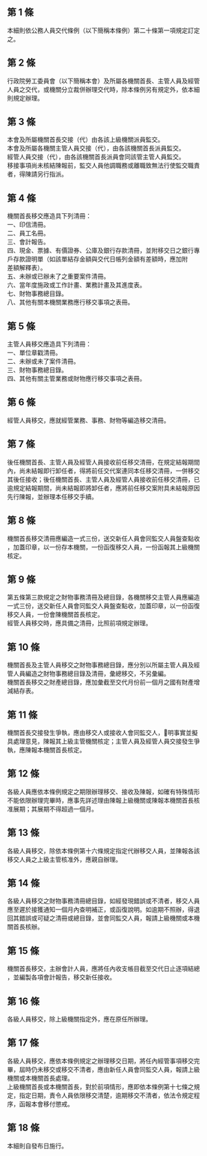 第 1 條
-------
本細則依公務人員交代條例（以下簡稱本條例）第二十條第一項規定訂定  
之。

第 2 條
-------
行政院勞工委員會（以下簡稱本會）及所屬各機關首長、主管人員及經管  
人員之交代，或機關分立裁併辦理交代時，除本條例另有規定外，依本細  
則規定辦理。

第 3 條
-------
本會及所屬機關首長交接（代）由各該上級機關派員監交。  
本會及所屬各機關主管人員交接（代），由各該機關首長派員監交。  
經管人員交接（代），由各該機關首長派員會同該管主管人員監交。  
移接事項尚未核結陳報前，監交人員他調職務或離職致無法行使監交職責  
者，得陳請另行指派。

第 4 條
-------
機關首長移交應造具下列清冊：  
一、印信清冊。  
二、員工名冊。  
三、會計報告。  
四、現金、票據、有價證券、公庫及銀行存款清冊，並附移交日之銀行專  
    戶存款證明單（如該單結存金額與交代日帳列金額有差額時，應加附  
    差額解釋表）。  
五、未辦或已辦未了之重要案件清冊。  
六、當年度施政或工作計畫、業務計畫及其進度表。  
七、財物事務總目錄。  
八、其他有關本機關業務應行移交事項之表冊。

第 5 條
-------
主管人員移交應造具下列清冊：  
一、單位章戳清冊。  
二、未辦或未了案件清冊。  
三、財物事務總目錄。  
四、其他有關主管業務或財物應行移交事項之表冊。

第 6 條
-------
經管人員移交，應就經管業務、事務、財物等編造移交清冊。

第 7 條
-------
後任機關首長、主管人員及經管人員接收前任移交清冊，在規定結報期間  
內，尚未結報即行卸任者，得將前任交代案連同本任移交清冊，一併移交  
其後任接收；後任機關首長、主管人員及經管人員接收前任移交清冊，已  
逾規定結報期間，尚未結報即將卸任者，應將前任移交案附具未結報原因  
先行陳報，並辦理本任移交手續。

第 8 條
-------
機關首長移交清冊應編造一式三份，送交新任人員會同監交人員盤查點收  
，加蓋印章，以一份存本機關，一份函復移交人員，一份函報其上級機關  
核定。

第 9 條
-------
第五條第三款規定之財物事務清冊及總目錄，各機關移交主管人員應編造  
一式三份，送交新任人員會同監交人員盤查點收，加蓋印章，以一份函復  
移交人員，一份會陳機關首長核定。  
經管人員移交時，應具備之清冊，比照前項規定辦理。

第 10 條
--------
機關首長及主管人員移交之財物事務總目錄，應分別以所屬主管人員及經  
管人員編造之財物事務總目錄及清冊，彙總移交，不另彙編。  
機關首長移交之財產總目錄，應加彙截至交代月份前一個月之國有財產增  
減結存表。

第 11 條
--------
機關首長交接發生爭執，應由移交人或接收人會同監交人，明事實並擬  
具處理意見，陳報其上級主管機關核定；主管人員及經管人員交接發生爭  
執，應陳報本機關首長核定。

第 12 條
--------
各級人員應依本條例規定之期限辦理移交、接收及陳報，如確有特殊情形  
不能依限辦理完畢時，應事先詳述理由陳報上級機關或陳報本機關首長核  
准展期；其展期不得超過一個月。

第 13 條
--------
各級人員移交，除依本條例第十六條規定指定代辦移交人員，並陳報各該  
移交人員之上級主管核准外，應親自辦理。

第 14 條
--------
各級人員移交之財物事務清冊總目錄，如經發現錯誤或不清者，移交人員  
應至遲於接獲通知一個月內查明補正，或函復說明。如逾期不照辦，得退  
回其錯誤或可疑之清冊或總目錄，並會同監交人員，報請上級機關或本機  
關首長核辦。

第 15 條
--------
機關首長移交，主辦會計人員，應將任內收支帳目截至交代日止逐項結總  
，並編製各項會計報告，移交新任接收。

第 16 條
--------
各級人員移交，除上級機關指定外，應在原任所辦理。

第 17 條
--------
各級人員移交，應依本條例規定之辦理移交日期，將任內經管事項移交完  
畢，屆時仍未移交或移交不清者，應由新任人員會同監交人員，報請上級  
機關或本機關首長處理。  
上級機關首長或本機關首長，對於前項情形，應即依本條例第十七條之規  
定，指定日期，責令人員依限移交清楚，逾期移交不清者，依法令規定程  
序，函報本會移付懲戒。

第 18 條
--------
本細則自發布日施行。

